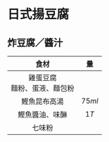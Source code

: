 <style>
.markdown-section h1 {
    background-image: url(https://www.justonecookbook.com/wp-content/uploads/2022/06/Agedashi-Tofu-8416-I-2.jpg);
}

.markdown-section h1::after {
    content: "Namiko Chen";
}
</style>

# 日式揚豆腐

## 炸豆腐／醬汁

|               食材               |   量   |
| :------------------------------: | :----: |
| 雞蛋豆腐<br />麵粉、蛋液、麵包粉 |        |
|           鰹魚昆布高湯           | $75ml$ |
|          鰹魚醬油、味醂          |  $1T$  |
|              七味粉              |        |
